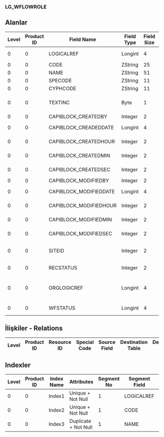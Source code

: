 ### LG_WFLOWROLE

## Alanlar

**Level**|**Product ID**|**Field Name**|**Field Type**|**Field Size**|**Field Offset**|**Türkçe Açıklama**|**Expression**
-----|-----|-----|-----|-----|-----|-----|-----
0|0|LOGICALREF|Longint|4|0|İş Akışı Rolü Ref.|WFLOWROLE Reference
0|0|CODE|ZString|25|4|Kod|Code
0|0|NAME|ZString|51|29|Açıklama|Definition
0|0|SPECODE|ZString|11|80|Özel kod|Spe. Code
0|0|CYPHCODE|ZString|11|91|Yetki Kodu|Auth. Code
0|0|TEXTINC|Byte|1|102|Ayrıntılı Açıklama İçerir|Contains Detail Description
0|0|CAPIBLOCK_CREATEDBY|Integer|2|103|Oluşturan|Created By
0|0|CAPIBLOCK_CREADEDDATE|Longint|4|105|Oluşturulma Tarihi|Created Date
0|0|CAPIBLOCK_CREATEDHOUR|Integer|2|109|Oluşturulma Saati|Created Hour
0|0|CAPIBLOCK_CREATEDMIN|Integer|2|111|Oluşturulma Dakikası|Created Minute
0|0|CAPIBLOCK_CREATEDSEC|Integer|2|113|Oluşturulma Saniyesi|Created Second
0|0|CAPIBLOCK_MODIFIEDBY|Integer|2|115|Değiştiren|Modified By
0|0|CAPIBLOCK_MODIFIEDDATE|Longint|4|117|Değiştirilme Tarihi|Modified Date
0|0|CAPIBLOCK_MODIFIEDHOUR|Integer|2|121|Değiştirilme Saati|Modified Hour
0|0|CAPIBLOCK_MODIFIEDMIN|Integer|2|123|Değiştirilme Dakikası|Modified Minute
0|0|CAPIBLOCK_MODIFIEDSEC|Integer|2|125|Değiştirilme Saniyesi|Modified Second
0|0|SITEID|Integer|2|127|Veri Merkezi|Data Processing Site
0|0|RECSTATUS|Integer|2|129|Kayıt Durumu|Record Status
0|0|ORGLOGICREF|Longint|4|131|Orijinal Kayıt Log. Ref.|Original Record Logical Reference
0|0|WFSTATUS|Longint|4|135|Kullanımda Değil|Not In Use

## İlişkiler - Relations
**Level**|**Product ID**|**Resource ID**|**Special Code**|**Source Field**|**Destination Table**|**Destination Field**|**Relation Type**|**Extra Condition**
-----|-----|-----|-----|-----|-----|-----|-----|-----

## Indexler
**Level**|**Product ID**|**Index Name**|**Attributes**|**Segment No**|**Segment Field**|**Sense**
-----|-----|-----|-----|-----|-----|-----
0|0|Index1|Unique + Not Null|1|LOGICALREF|Ascending
0|0|Index2|Unique + Not Null|1|CODE|Ascending
0|0|Index3|Duplicate + Not Null|1|NAME|Ascending
